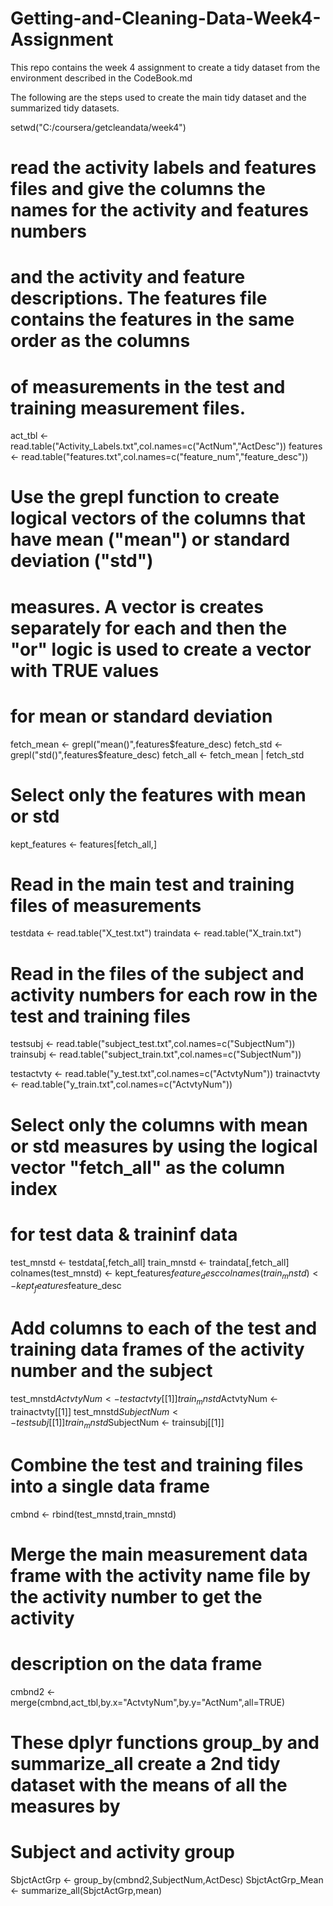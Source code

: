 # Getting-and-Cleaning-Data-Week4-Assignment
This repo contains the week 4 assignment to create a tidy dataset from the environment described in the CodeBook.md

The following are the steps used to create the main tidy dataset and the summarized tidy datasets.

setwd("C:/coursera/getcleandata/week4")

# read the activity labels and features files and give the columns the names for the activity and features numbers
# and the activity and feature descriptions. The features file contains the features in the same order as the columns
# of measurements in the test and training measurement files.
act_tbl <- read.table("Activity_Labels.txt",col.names=c("ActNum","ActDesc"))
features <- read.table("features.txt",col.names=c("feature_num","feature_desc"))

# Use the grepl function to create logical vectors of the columns that have mean ("mean") or standard deviation ("std")
# measures. A vector is creates separately for each and then the "or" logic is used to create a vector with TRUE values
# for mean or standard deviation
fetch_mean <- grepl("mean()",features$feature_desc)
fetch_std <- grepl("std()",features$feature_desc)
fetch_all <- fetch_mean | fetch_std

# Select only the features with mean or std
kept_features <- features[fetch_all,]

# Read in the main test and training files of measurements
testdata <- read.table("X_test.txt")
traindata <- read.table("X_train.txt")

# Read in the files of the subject and activity numbers for each row in the test and training files
testsubj <- read.table("subject_test.txt",col.names=c("SubjectNum"))
trainsubj <- read.table("subject_train.txt",col.names=c("SubjectNum"))

testactvty <- read.table("y_test.txt",col.names=c("ActvtyNum"))
trainactvty <- read.table("y_train.txt",col.names=c("ActvtyNum"))

# Select only the columns with mean or std measures by using the logical vector "fetch_all" as the column index
# for test data & traininf data
test_mnstd <- testdata[,fetch_all]
train_mnstd <- traindata[,fetch_all]
colnames(test_mnstd) <- kept_features$feature_desc
colnames(train_mnstd) <- kept_features$feature_desc

# Add columns to each of the test and training data frames of the activity number and the subject
test_mnstd$ActvtyNum <- testactvty[[1]]
train_mnstd$ActvtyNum <- trainactvty[[1]]
test_mnstd$SubjectNum <- testsubj[[1]]
train_mnstd$SubjectNum <- trainsubj[[1]]

# Combine the test and training files into a single data frame
cmbnd <- rbind(test_mnstd,train_mnstd)

# Merge the main measurement data frame with the activity name file by the activity number to get the activity
# description on the data frame
cmbnd2 <- merge(cmbnd,act_tbl,by.x="ActvtyNum",by.y="ActNum",all=TRUE)

# These dplyr functions group_by and summarize_all create a 2nd tidy dataset with the means of all the measures by
# Subject and activity group
SbjctActGrp <- group_by(cmbnd2,SubjectNum,ActDesc)
SbjctActGrp_Mean <- summarize_all(SbjctActGrp,mean)

